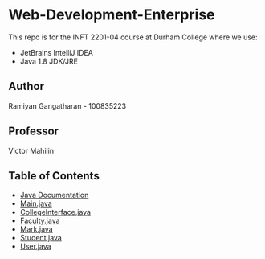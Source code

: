 # Web-Development-Enterprise
This repo is for the INFT 2201-04 course at Durham College where we use:
- JetBrains IntelliJ IDEA
- Java 1.8 JDK/JRE

## Author
Ramiyan Gangatharan - 100835223

## Professor 
Victor Mahilin

## Table of Contents
- [Java Documentation](EnterpriseAssignments/Javadocs)
- [Main.java](EnterpriseAssignments/inft2201.gangatharanr/src/Main.java)
- [CollegeInterface.java](EnterpriseAssignments/inft2201.gangatharanr/src/CollegeInterface.java)
- [Faculty.java](EnterpriseAssignments/inft2201.gangatharanr/src/Faculty.java)
- [Mark.java](EnterpriseAssignments/inft2201.gangatharanr/src/Mark.java)
- [Student.java](EnterpriseAssignments/inft2201.gangatharanr/src/Student.java)
- [User.java](EnterpriseAssignments/inft2201.gangatharanr/src/User.java)
